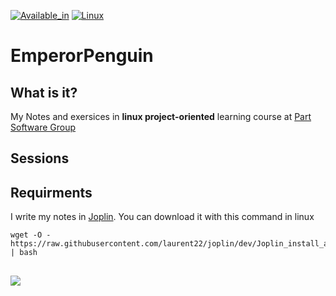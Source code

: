 [![Available_in](https://img.shields.io/badge/-Available%20in-555)]()
[![Linux](https://img.shields.io/badge/-LINUX-blue)](https://www.debian.org/)

# EmperorPenguin
## What is it?
My Notes and exersices in **linux project-oriented** learning course at [Part Software Group](https://www.partsoftware.com/)
## Sessions


## Requirments
I write my notes in [Joplin](https://joplinapp.org/). You can download it with this command in linux

    
    wget -O - https://raw.githubusercontent.com/laurent22/joplin/dev/Joplin_install_and_update.sh | bash


## 
![](https://partsoftware.com:5000/images/cf302d4f-6029-4605-adcc-71835e6a0ddf.jpg)
